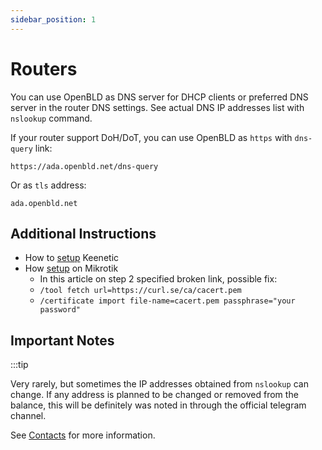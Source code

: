 ```yaml
---
sidebar_position: 1
---
```


# Routers

You can use OpenBLD as DNS server for DHCP clients or preferred DNS server in the router DNS settings. 
See actual DNS IP addresses list with `nslookup` command.

If your router support DoH/DoT, you can use OpenBLD as `https` with `dns-query` link:

```shell
https://ada.openbld.net/dns-query
```

Or as `tls` address:

```shell
ada.openbld.net
```

## Additional Instructions

* How to [setup](https://help.keenetic.com/hc/ru/articles/360007687159-%D0%9F%D1%80%D0%BE%D0%BA%D1%81%D0%B8-%D1%81%D0%B5%D1%80%D0%B2%D0%B5%D1%80%D1%8B-DNS-over-TLS-%D0%B8-DNS-over-HTTPS-%D0%B4%D0%BB%D1%8F-%D1%88%D0%B8%D1%84%D1%80%D0%BE%D0%B2%D0%B0%D0%BD%D0%B8%D1%8F-DNS-%D0%B7%D0%B0%D0%BF%D1%80%D0%BE%D1%81%D0%BE%D0%B2) Keenetic
* How [setup](https://jcutrer.com/howto/networking/mikrotik/mikrotik-dns-over-https) on Mikrotik
  * In this article on step 2 specified broken link, possible fix:
  * `/tool fetch url=https://curl.se/ca/cacert.pem`
  * `/certificate import file-name=cacert.pem passphrase="your password"`

## Important Notes

:::tip

Very rarely, but sometimes the IP addresses obtained from `nslookup` can change. 
If any address is planned to be changed or removed from the balance, this will be definitely was noted in through the official telegram channel.

See [Contacts](/docs/contacts) for more information.
